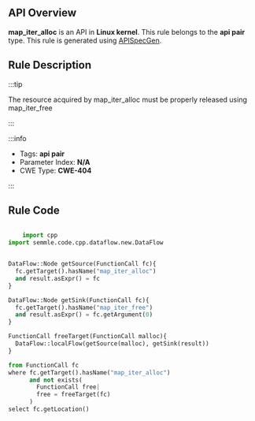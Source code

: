 ---
---


## API Overview
**map_iter_alloc** is an API in **Linux kernel**. This rule belongs to the **api pair** type. This rule is generated using [APISpecGen](../../tools/APISpecGen).
## Rule Description

:::tip

The resource acquired by map_iter_alloc must be properly released using map_iter_free

:::

:::info

- Tags: **api pair**
- Parameter Index: **N/A**
- CWE Type: **CWE-404**

:::

## Rule Code
```python

    import cpp
import semmle.code.cpp.dataflow.new.DataFlow


DataFlow::Node getSource(FunctionCall fc){
  fc.getTarget().hasName("map_iter_alloc")
  and result.asExpr() = fc
}

DataFlow::Node getSink(FunctionCall fc){
  fc.getTarget().hasName("map_iter_free")
  and result.asExpr() = fc.getArgument(0)
}

FunctionCall freeTarget(FunctionCall malloc){
  DataFlow::localFlow(getSource(malloc), getSink(result))
}

from FunctionCall fc
where fc.getTarget().hasName("map_iter_alloc")
      and not exists(
        FunctionCall free| 
        free = freeTarget(fc)
      )
select fc.getLocation()

    
```